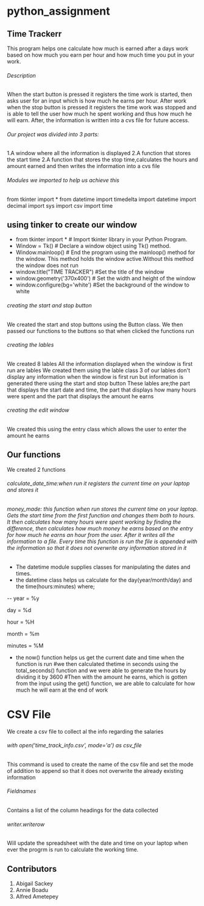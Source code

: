 # python_assignment
## Time Trackerr
This program helps one calculate how much is earned after a days work based on how much you earn per hour and how much time you put in your work.

###### Description
When the start button is pressed it registers the time work is started, then asks user for an input which is how much he earns per hour. After work when the stop button is pressed it registers the time work was stopped and is able to tell the user how much he spent working and thus how much he will earn.
After, the information is written into a cvs file for future access.


###### Our project was divided into 3 parts:
1.A window where all the information is displayed
2.A function that stores the start time
2.A function that stores the stop time,calculates the hours and amount earned and then writes the information into a cvs file

###### Modules we imported to help us achieve this
from tkinter import *
from datetime import timedelta
import datetime
import decimal
import sys
import csv
import time

## using tinker to create our window
- from tkinter import * # Import tkinter library in your Python Program.
- Window = Tk() # Declare a window object using Tk() method.
- Window.mainloop() # End the program using the mainloop() method for the window. This method holds the window active.Without this method the window does not run
- window.title("TIME TRACKER") #Set the title of the window
- window.geometry('370x400') # Set the width and height of the window
- window.configure(bg='white') #Set the background of the window to white

###### creating the start and stop button
We created the start and stop buttons using the Button class.
We then passed our functions to the buttons so that when clicked the functions run

###### creating the lables
We created 8 lables
All the information displayed when the window is first run are lables
We created them using the lable class
3 of our lables don't display any information when the window is first run but information is generated there using the start and stop button
These lables are;the part that displays the start date and time, the part that displays how many hours were spent and the part that displays the amount he earns

###### creating the edit window
We created this using the entry class which allows the user to enter the amount he earns


## Our functions
We created 2 functions
###### calculate_date_time:when run it registers the current time on your laptop and stores it
###### money_made: this function when run stores the current time on your laptop. Gets the start time from the first function and changes them both to hours. It then calculates how many hours were spent working by finding the difference, then calculates how much money he earns based on the entry for how much he earns an hour from the user. After it writes all the information to a file. Every time this function is run the file is appended with the information so that it does not overwrite any information stored in it
- The datetime module supplies classes for manipulating the dates and times.
- the datetime class helps us calculate for the day(year/month/day) and the time(hours:minutes) where;

--
year = %y

day = %d

hour = %H

month = %m

minutes = %M

- the now() function helps us get the current date and time when the function is run
#we then calculated thetime in seconds using the total_seconds() function and we were able to generate the hours by dividing it by 3600
#Then with the amount he earns, which is gotten from the input using the get() function, we are able to calculate for how much he will earn at the end of work

# CSV File
We create a csv file to collect al the info regarding the salaries

###### with open('time_track_info.csv', mode='a') as csv_file
This command is used to create the name of the csv file and set the mode of addition to append so that it does not overwrite the already existing information

###### Fieldnames
Contains a list of the column headings for the data collected

###### writer.writerow
Will update the spreadsheet with the date and time on your laptop when ever the progrm is run to calculate the working time.


## Contributors
1. Abigail Sackey
2. Annie Boadu
3. Alfred Ametepey

